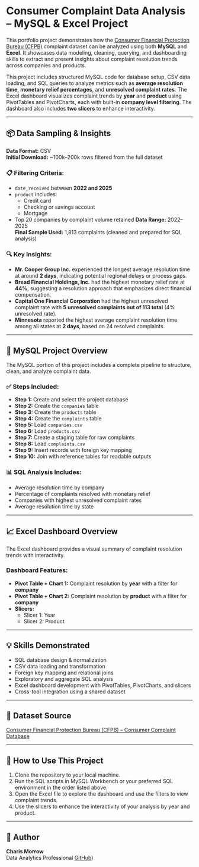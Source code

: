 # Consumer Complaint Data Analysis – MySQL & Excel Project

This portfolio project demonstrates how the [Consumer Financial Protection Bureau (CFPB)](https://www.consumerfinance.gov/data-research/consumer-complaints/) complaint dataset can be analyzed using both **MySQL** and **Excel**. It showcases data modeling, cleaning, querying, and dashboarding skills to extract and present insights about complaint resolution trends across companies and products.

This project includes structured MySQL code for database setup, CSV data loading, and SQL queries to analyze metrics such as **average resolution time**, **monetary relief percentages**, and **unresolved complaint rates**. The Excel dashboard visualizes complaint trends by **year** and **product** using PivotTables and PivotCharts, each with built-in **company level filtering**. The dashboard also includes **two slicers** to enhance interactivity.

---

## 📦 Data Sampling & Insights
**Data Format:** CSV  
**Initial Download:** ~100k–200k rows filtered from the full dataset

### 📋 Filtering Criteria:
- `date_received` between **2022 and 2025**
- `product` includes:
  - Credit card  
  - Checking or savings account  
  - Mortgage  
- Top 20 companies by complaint volume retained
**Data Range:** 2022–2025  
**Final Sample Used:** 1,813 complaints (cleaned and prepared for SQL analysis)

### 🔍 Key Insights:
- **Mr. Cooper Group Inc.** experienced the longest average resolution time at around **2 days**, indicating potential regional delays or process gaps.
- **Bread Financial Holdings, Inc.** had the highest monetary relief rate at **44%**, suggesting a resolution approach that emphasizes direct financial compensation.
- **Capital One Financial Corporation** had the highest unresolved complaint rate with **5 unresolved complaints out of 113 total** (4% unresolved rate).
- **Minnesota** reported the highest average complaint resolution time among all states at **2 days**, based on 24 resolved complaints.

---

## 🐬 MySQL Project Overview

The MySQL portion of this project includes a complete pipeline to structure, clean, and analyze complaint data.

### ✅ Steps Included:
- **Step 1:** Create and select the project database  
- **Step 2:** Create the `companies` table  
- **Step 3:** Create the `products` table  
- **Step 4:** Create the `complaints` table  
- **Step 5:** Load `companies.csv`  
- **Step 6:** Load `products.csv`  
- **Step 7:** Create a staging table for raw complaints  
- **Step 8:** Load `complaints.csv`  
- **Step 9:** Insert records with foreign key mapping  
- **Step 10:** Join with reference tables for readable outputs  

### 📊 SQL Analysis Includes:
- Average resolution time by company  
- Percentage of complaints resolved with monetary relief  
- Companies with highest unresolved complaint rates  
- Average resolution time by state

---

## 📈 Excel Dashboard Overview

The Excel dashboard provides a visual summary of complaint resolution trends with interactivity.

### Dashboard Features:
- **Pivot Table + Chart 1:** Complaint resolution by **year** with a filter for **company**
- **Pivot Table + Chart 2:** Complaint resolution by **product** with a filter for **company**
- **Slicers:**
  - Slicer 1: Year 
  - Slicer 2: Product

---

## 💡 Skills Demonstrated

- SQL database design & normalization  
- CSV data loading and transformation  
- Foreign key mapping and relational joins  
- Exploratory and aggregate SQL analysis  
- Excel dashboard development with PivotTables, PivotCharts, and slicers  
- Cross-tool integration using a shared dataset  

---

## 📎 Dataset Source

[Consumer Financial Protection Bureau (CFPB) – Consumer Complaint Database](https://www.consumerfinance.gov/data-research/consumer-complaints/)

---

## 🔗 How to Use This Project

1. Clone the repository to your local machine.
2. Run the SQL scripts in MySQL Workbench or your preferred SQL environment in the order listed above.
3. Open the Excel file to explore the dashboard and use the filters to view complaint trends.
4. Use the slicers to enhance the interactivity of your analysis by year and product.

---

## 👤 Author

**Charis Morrow**  
Data Analytics Professional 
[GitHub](https://github.com/CharisMorrow))




